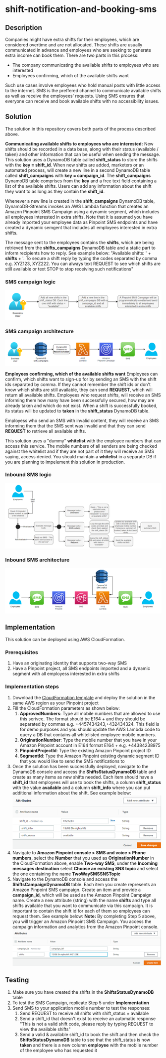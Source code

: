 # shift-notification-and-booking-sms

## Description

Companies might have extra shifts for their employees, which are considered overtime and are not allocated. These shifts are usually communicated in advance and employees who are seeking to generate extra income can book them. There are two parts in this process:

- The company communicating the available shifts to employees who are interested
- Employees confirming, which of the available shifts want

Such use cases involve employees who hold manual posts with little access to the internet. SMS is the preffered channel to communicate available shifts as well as receive the employees' requests. Using SMS ensures that everyone can receive and book available shifts with no accessibility issues. 

## Solution

The solution in this repository covers both parts of the process described above.

**Communicating available shifts to employees who are interested:**
New shifts should be recorded in a data base, along with their status (available / taken) and other information that can be useful when sending the message. This solution uses a DynamoDB table called **shift_status** to store the shifts with the **key = shift_id**. When new shifts are added, marketers or an automated process, will create a new line in a second DynamoDB table called **shift_campaigns**  with **key = campaign_id**. The **shift_campaigns** DynamoDB table comprises from the **key** and a free text field containing a list of the available shifts. Users can add any information about the shift they want to as long as they contain the **shift_id**.

Whenever a new line is created in the **shift_campaigns** DynamoDB table, DynamoDB-Streams invokes an AWS Lambda function that creates an Amazon Pinpoint SMS Campaign using a dynamic segment, which includes all employees interested in extra shifts. Note that it is assumed you have already imported your employee data as Pinpoint SMS endpoints and have created a dynamic semgent that includes all employees interested in extra shifts.

The message sent to the employees contains the **shifts**, which are being retrieved from the **shifts_campaigns** DynamoDB table and a static part to inform recipients how to reply. See example below:
"Available shifts: ' + **shifts** + '. To secure a shift reply by typing the codes separated by comma e.g. XYZ123, XYZ222. You can always text REQUEST to see which shifts are still available or text STOP to stop receiving such notifications"

### SMS campaign logic
![sms-campaign-logic](https://github.com/Pioank/shift-notification-and-booking-sms/blob/main/assets/sms-campaign-logic.PNG)

### SMS campaign architecture
![sms-campaign-architecture](https://github.com/Pioank/shift-notification-and-booking-sms/blob/main/assets/sms-campaign-architecture.PNG)

**Employees confirming, which of the available shifts want**
Employees can confirm, which shifts want to sign-up for by sending an SMS with the shift ids separated by comma. If they cannot remember the shift ids or don't know which shifts are still available, they can send **REQUEST**, which will return all available shifts. Employees who request shifts, will receive an SMS informing them how many have been successfully secured, how may are already taken and which do not exist. When a shift is successfully booked, its status will be updated to **taken** in the **shift_status** DynamoDB table.

Employess who send an SMS with invalid content, they will receive an SMS informing them that the SMS sent was invalid and that they can send **REQUEST** to retrieve all available shifts.

This solution uses a "dummy" **whitelist** with the employee numbers that can access this service. The mobile numbers of all senders are being checked against the whitelist and if they are not part of it they will receive an SMS saying, access denied. You should maintain a **whitelist** in a separate DB if you are planning to impelement this solution in production.

### Inbound SMS logic
![inbound-sms-logic](https://github.com/Pioank/shift-notification-and-booking-sms/blob/main/assets/inbound-sms-logic.PNG)

### Inbound SMS architecture
![inbound-sms-architecture](https://github.com/Pioank/shift-notification-and-booking-sms/blob/main/assets/inbound-sms-architecture.PNG)

## Implementation

This solution can be deployed using AWS CloudFormation.

### Prerequisites
1. Have an originating identity that supports two-way SMS
2. Have a Pinpoint project, all SMS endpoints imported and a dynamic segment with all employess interested in extra shifts

### Implementation steps
1. Download the [CloudFormation template](https://github.com/Pioank/shift-notification-and-booking-sms/blob/main/CF-shift-notification-and-booking-sms.yaml) and deploy the solution in the same AWS region as your Pinpoint project
2. Fill the CloudFormation parameters as shown below:
    1. **ApprovedNumbers**: Type all mobile numbers that are allowed to use this serivce. The format should be E164 +<country-code><number> and they should be separated by commas e.g. +4457434243,+432434324. This field is for demo purposes and you should update the AWS Lambda code to query a DB that contains all whitelisted employee mobile numbers.
    2. **OriginationNumber**: Type the mobile number that you have in your Amazon Pinpoint account in E164 format E164 +<country-code><number> e.g. +44384238975
    3. **PinpointProjectId**: Type the existing Amazon Pinpoint project ID
    4. **SegmentId**: Type the Amazon Pinpoint existing dynamic segment ID that you would like to send the SMS notifications to
3. Once the solution has been successfully deployed, navigate to the DynamoDB console and access the **ShiftsStatusDynamoDB** table and create as many items as new shifts needed. Each item should have a **shift_id** that employees will use to book the shifts, a column **shift_status** with the value **available** and a column **shift_info** where you can put additional information about the shift. See example below: ![shift_status_db](https://github.com/Pioank/shift-notification-and-booking-sms/blob/main/assets/shift_status_dynamoDB.PNG)
4. Navigate to **Amazon Pinpoint console > SMS and voice > Phone numbers**, select the **Number** that you used as **OriginationNumber** in the CloudFormation above, enable **Two-way SMS**, under the **Incoming messages destination** select **Choose an existing SNS topic** and select the one containing the name **TwoWaySMSSNSTopic**
5. Navigate to the DynamoDB console and access the **ShiftsCampaignDynamoDB** table. Each item you create represents an Amazon Pinpoint SMS campaign. Create an item and provide a **campaign_id**, which will be used as the Amazon Pinpoint Campaign name. Create a new attribute (string) with the name **shifts** and type all shifts available that you want to communicate via this campaign. It is important to contain the shift id for each of them so employees can request them. See example below:
**Note:** By completing Step 5 above, you will trigger an Amazon Pinpoint SMS Campaign. You access the campaign information and analytics from the Amazon Pinpoint console.
![shift_campaign_db](https://github.com/Pioank/shift-notification-and-booking-sms/blob/main/assets/shift_campaign_dynamoDB.PNG)

## Testing
1. Make sure you have created the shifts in the **ShiftsStatusDynamoDB** table
2. To test the SMS Campaign, replicate Step 5 under **Implementation**
3. Send SMS to your application mobile number to test the responses:
    1. Send REQUEST to receive all shifts with shift_status = available
    2. Send a shift_id that doesn't exist to receive an automatic response "This is not a valid shift code, please reply by typing REQUEST to view the available shifts"
    3. Send a valid & available shift_id to book the shift and then check the **ShiftsStatusDynamoDB** table to see that the shift_status is now **taken** and there is a new column **employee** with the mobile number of the employee who has requested it
